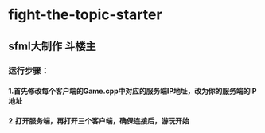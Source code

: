 # fight-the-topic-starter
## sfml大制作 斗楼主
### 运行步骤：
#### 1.首先修改每个客户端的Game.cpp中对应的服务端IP地址，改为你的服务端的IP地址
#### 2.打开服务端，再打开三个客户端，确保连接后，游玩开始
